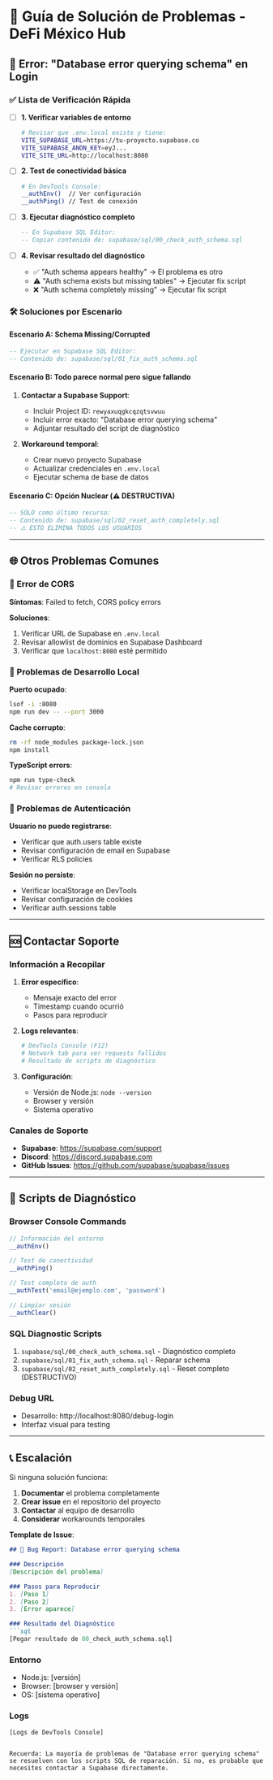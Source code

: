 # 🔧 Guía de Solución de Problemas - DeFi México Hub

## 🚨 Error: "Database error querying schema" en Login

### ✅ Lista de Verificación Rápida

- [ ] **1. Verificar variables de entorno**
  ```bash
  # Revisar que .env.local existe y tiene:
  VITE_SUPABASE_URL=https://tu-proyecto.supabase.co
  VITE_SUPABASE_ANON_KEY=eyJ...
  VITE_SITE_URL=http://localhost:8080
  ```

- [ ] **2. Test de conectividad básica**
  ```bash
  # En DevTools Console:
  __authEnv()  // Ver configuración
  __authPing() // Test de conexión
  ```

- [ ] **3. Ejecutar diagnóstico completo**
  ```sql
  -- En Supabase SQL Editor:
  -- Copiar contenido de: supabase/sql/00_check_auth_schema.sql
  ```

- [ ] **4. Revisar resultado del diagnóstico**
  - ✅ "Auth schema appears healthy" → El problema es otro
  - ⚠️ "Auth schema exists but missing tables" → Ejecutar fix script
  - ❌ "Auth schema completely missing" → Ejecutar fix script

### 🛠️ Soluciones por Escenario

#### Escenario A: Schema Missing/Corrupted
```sql
-- Ejecutar en Supabase SQL Editor:
-- Contenido de: supabase/sql/01_fix_auth_schema.sql
```

#### Escenario B: Todo parece normal pero sigue fallando
1. **Contactar a Supabase Support**:
   - Incluir Project ID: `rewyaxuqgkcqzqtsvwuu`
   - Incluir error exacto: "Database error querying schema"
   - Adjuntar resultado del script de diagnóstico

2. **Workaround temporal**:
   - Crear nuevo proyecto Supabase
   - Actualizar credenciales en `.env.local`
   - Ejecutar schema de base de datos

#### Escenario C: Opción Nuclear (⚠️ DESTRUCTIVA)
```sql
-- SOLO como último recurso:
-- Contenido de: supabase/sql/02_reset_auth_completely.sql
-- ⚠️ ESTO ELIMINA TODOS LOS USUARIOS
```

---

## 🌐 Otros Problemas Comunes

### 🚫 Error de CORS
**Síntomas**: Failed to fetch, CORS policy errors

**Soluciones**:
1. Verificar URL de Supabase en `.env.local`
2. Revisar allowlist de dominios en Supabase Dashboard
3. Verificar que `localhost:8080` esté permitido

### 📱 Problemas de Desarrollo Local

**Puerto ocupado**:
```bash
lsof -i :8080
npm run dev -- --port 3000
```

**Cache corrupto**:
```bash
rm -rf node_modules package-lock.json
npm install
```

**TypeScript errors**:
```bash
npm run type-check
# Revisar errores en consola
```

### 🔑 Problemas de Autenticación

**Usuario no puede registrarse**:
- Verificar que auth.users table existe
- Revisar configuración de email en Supabase
- Verificar RLS policies

**Sesión no persiste**:
- Verificar localStorage en DevTools
- Revisar configuración de cookies
- Verificar auth.sessions table

---

## 🆘 Contactar Soporte

### Información a Recopilar

1. **Error específico**:
   - Mensaje exacto del error
   - Timestamp cuando ocurrió
   - Pasos para reproducir

2. **Logs relevantes**:
   ```bash
   # DevTools Console (F12)
   # Network tab para ver requests fallidos
   # Resultado de scripts de diagnóstico
   ```

3. **Configuración**:
   - Versión de Node.js: `node --version`
   - Browser y versión
   - Sistema operativo

### Canales de Soporte

- **Supabase**: https://supabase.com/support
- **Discord**: https://discord.supabase.com
- **GitHub Issues**: https://github.com/supabase/supabase/issues

---

## 🧪 Scripts de Diagnóstico

### Browser Console Commands
```javascript
// Información del entorno
__authEnv()

// Test de conectividad
__authPing()

// Test completo de auth
__authTest('email@ejemplo.com', 'password')

// Limpiar sesión
__authClear()
```

### SQL Diagnostic Scripts
1. `supabase/sql/00_check_auth_schema.sql` - Diagnóstico completo
2. `supabase/sql/01_fix_auth_schema.sql` - Reparar schema
3. `supabase/sql/02_reset_auth_completely.sql` - Reset completo (DESTRUCTIVO)

### Debug URL
- Desarrollo: http://localhost:8080/debug-login
- Interfaz visual para testing

---

## 📞 Escalación

Si ninguna solución funciona:

1. **Documentar** el problema completamente
2. **Crear issue** en el repositorio del proyecto
3. **Contactar** al equipo de desarrollo
4. **Considerar** workarounds temporales

**Template de Issue**:
```markdown
## 🐛 Bug Report: Database error querying schema

### Descripción
[Descripción del problema]

### Pasos para Reproducir
1. [Paso 1]
2. [Paso 2]
3. [Error aparece]

### Resultado del Diagnóstico
```sql
[Pegar resultado de 00_check_auth_schema.sql]
```

### Entorno
- Node.js: [versión]
- Browser: [browser y versión]
- OS: [sistema operativo]

### Logs
```
[Logs de DevTools Console]
```
```

Recuerda: La mayoría de problemas de "Database error querying schema" se resuelven con los scripts SQL de reparación. Si no, es probable que necesites contactar a Supabase directamente.